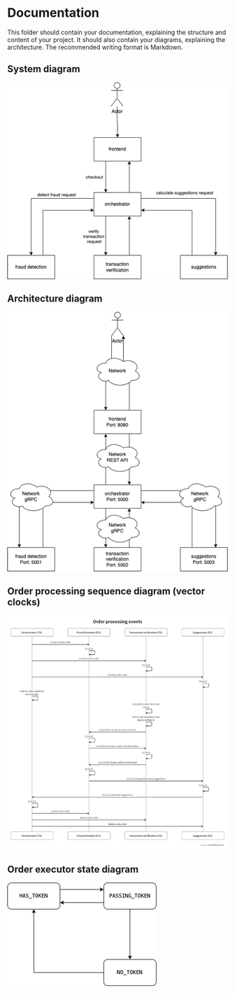# Documentation

This folder should contain your documentation, explaining the structure and content of your project. It should also contain your diagrams, explaining the architecture. The recommended writing format is Markdown.

## System diagram
![sytem-diagram](system-diagram.png)

## Architecture diagram
![architecture-diagram](architecture-diagram.png)

## Order processing sequence diagram (vector clocks)
![vector-diagram](vector-diagram.png)

## Order executor state diagram
![order_executor_state_diagram.png](order_executor_state_diagram.png)